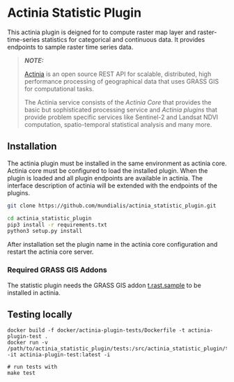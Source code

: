# Actinia Statistic Plugin


This actinia plugin is deigned for to compute raster map layer and raster-time-series statistics
for categorical and continuous data. It provides endpoints to sample raster
time series data.

> **_NOTE:_**
>
>    [Actinia](https://github.com/mundialis/actinia_core) is an open source REST API for scalable, distributed, high performance
    processing of geographical data that uses GRASS GIS for computational tasks.
>
>    The Actinia service consists of the *Actinia Core* that provides the basic but sophisticated processing service
    and *Actinia plugins* that provide problem specific services like Sentinel-2 and Landsat NDVI computation,
    spatio-temporal statistical analysis and many more.

## Installation

The actinia plugin must be installed in the same environment as actinia core.
Actinia core must be configured to load the installed plugin. When the plugin is
loaded and all plugin endpoints are available in actinia.
The interface description of actinia will be extended with the endpoints of the plugins.

```bash
git clone https://github.com/mundialis/actinia_statistic_plugin.git

cd actinia_statistic_plugin
pip3 install -r requirements.txt
python3 setup.py install
```

After installation set the plugin name in the actinia core configuration
and restart the actinia core server.

### Required GRASS GIS Addons

The statistic plugin needs the GRASS GIS addon [t.rast.sample](https://github.com/mundialis/t.rast.sample) to be installed in actinia.


## Testing locally

```
docker build -f docker/actinia-plugin-tests/Dockerfile -t actinia-plugin-test .
docker run -v /path/to/actinia_statistic_plugin/tests:/src/actinia_statistic_plugin/tests -it actinia-plugin-test:latest -i

# run tests with
make test
```
